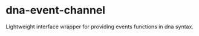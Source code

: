 dna-event-channel
=================

Lightweight interface wrapper for providing events functions in dna syntax.

